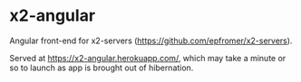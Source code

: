 # x2-angular

Angular front-end for x2-servers (<https://github.com/epfromer/x2-servers>).

Served at <https://x2-angular.herokuapp.com/>, which may take a minute or so to launch as app is brought out of hibernation.
